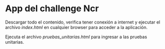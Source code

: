 # App del challenge Ncr

Descargar todo el contenido, verifica tener conexión a internet y ejecutar el archivo *index.html* en cualquier browser para acceder a la aplicación.

Ejecuta el archivo *pruebas_unitarias.html* para ingresar a las pruebas unitarias.
